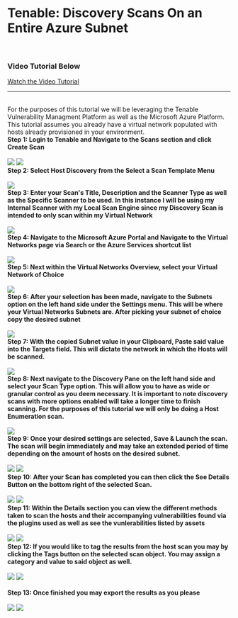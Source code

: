 <h1>Tenable: Discovery Scans On an Entire Azure Subnet </h1>

<br>

<h3> Video Tutorial Below </h2>

[Watch the Video Tutorial](https://youtu.be/Qj7f6OYwhAg)

<hr>


<br>
For the purposes of this tutorial we will be leveraging the Tenable Vulnerability Managment Platform as well as the Microsoft Azure Platform. This tutorial assumes you already have a virtual network populated with hosts already provisioned in your environment. 



<summary><strong>Step 1: Login to Tenable and Navigate to the Scans section and click Create Scan </strong></summary>

<br>


<img src="https://i.imgur.com/Hjhs7Eu.png">

<img src="https://i.imgur.com/Zy3ZzVX.png">

<br>

<summary><strong>Step 2: Select Host Discovery from the Select a Scan Template Menu </strong></summary>

<br>



<img src="https://i.imgur.com/zg8GYnE.png">


<br>

<summary><strong>Step 3: Enter your Scan's Title, Description and the Scanner Type as well as the Specific Scanner to be used. In this instance I will be using my Internal Scanner with my Local Scan Engine since my Discovery Scan is intended to only scan within my Virtual Network </strong></summary>

<br>


<img src="https://i.imgur.com/4Ta3lM9.png">

<br>

<summary><strong>Step 4: Navigate to the Microsoft Azure Portal and Navigate to the Virtual Networks page via Search or the Azure Services shortcut list </strong></summary>

<br>


<img src="https://i.imgur.com/GC6WpCd.png">

<br>

<summary><strong>Step 5: Next within the Virtual Networks Overview, select your Virtual Network of Choice </strong></summary>

<br>


<img src="https://i.imgur.com/HGR0Kt1.png">


<br>

<summary><strong>Step 6: After your selection has been made, navigate to the Subnets option on the left hand side under the Settings menu. This will be where your Virtual Networks Subnets are. After picking your subnet of choice copy the desired subnet </strong></summary>

<br>


<img src="https://i.imgur.com/hFYYXTW.png">

<br>

<summary><strong>Step 7: With the copied Subnet value in your Clipboard, Paste said value into the Targets field. This will dictate the network in which the Hosts will be scanned.</strong></summary>

<br>


<img src="https://i.imgur.com/i1iFKFj.png">


<br>

<summary><strong>Step 8: Next navigate to the Discovery Pane on the left hand side and select your Scan Type option. This will allow you to have as wide or granular control as you deem necessary. It is important to note discovery scans with more options enabled will take a longer time to finish scanning. For the purposes of this tutorial we will only be doing a Host Enumeration scan.</strong></summary>

<br>


<img src="https://i.imgur.com/cn7IFZa.png">
<br>

<summary><strong>Step 9: Once your desired settings are selected, Save & Launch the scan. The scan will begin immediately and may take an extended period of time depending on the amount of hosts on the desired subnet.</strong></summary>

<br>


<img src="https://i.imgur.com/lLJg6cQ.png">


<img src="https://i.imgur.com/pteUl55.png">

<br>

<summary><strong>Step 10: After your Scan has completed you can then click the See Details Button on the bottom right of the selected Scan.</strong></summary>

<br>


<img src="https://i.imgur.com/pA4LnHW.png">


<img src="https://i.imgur.com/YHW3fI3.png">

<br>

<summary><strong>Step 11: Within the Details section you can view the different methods taken to scan the hosts and their accompanying vulnerabilities found via the plugins used as well as see the vunlerabilities listed by assets </strong></summary>

<br>


<img src="https://i.imgur.com/ivNqo5R.png">


<img src="https://i.imgur.com/4uFeP8e.png">



<br>


<summary><strong>Step 12: If you would like to tag the results from the host scan you may by clicking the Tags button on the selected scan object. You may assign a category and value to said object as well. </strong></summary>

<br>


<img src="https://i.imgur.com/2j78ViL.png">


<img src="https://i.imgur.com/5UEzzWf.png">

<br>

<br>


<summary><strong>Step 13: Once finished you may export the results as you please </strong></summary>

<br>


<img src="https://i.imgur.com/gGYKqwT.png">


<img src="https://i.imgur.com/OjA1fOC.png">

<br>

